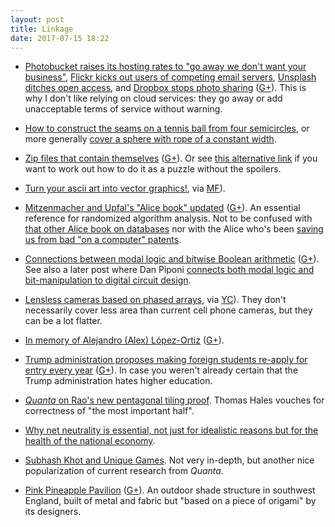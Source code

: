 ```yaml
---
layout: post
title: Linkage
date: 2017-07-15 18:22
---
```

* [Photobucket raises its hosting rates to "go away we don't want your business"](https://www.ghacks.net/2017/06/30/photobucket-now-charges-399-for-third-party-hosted-images/), [Flickr kicks out users of competing email servers](http://boingboing.net/2017/06/27/end-times.html), [Unsplash ditches open access](http://www.chronicle.com/blogs/profhacker/changes-to-unsplash/64198), and [Dropbox stops photo sharing](https://www.dropbox.com/help/photos-videos/photos-page) ([G+](https://web.archive.org/web/20190217203824/https://plus.google.com/100003628603413742554/posts/ayiBSiy67Vp)). This is why I don't like relying on cloud services: they go away or add unacceptable terms of service without warning.

* [How to construct the seams on a tennis ball from four semicircles](http://images.math.cnrs.fr/Voyage-sur-une-balle-de-tennis.html), or more generally [cover a sphere with rope of a constant width](https://mathoverflow.net/questions/130255/optimal-inspection-path-on-a-sphere).

* [Zip files that contain themselves](https://research.swtch.com/zip) ([G+](https://web.archive.org/web/20190217203557/https://plus.google.com/100003628603413742554/posts/3zFddLLxA18)). Or see [this alternative link](https://wgreenberg.github.io/quine.zip/) if you want to work out how to do it as a puzzle without the spoilers.

* [Turn your ascii art into vector graphics!](http://ivanceras.github.io/svgbob-editor/), via [MF](http://www.metafilter.com/168064/BobSVGMarkdownHTML)).

* [Mitzenmacher and Upfal's "Alice book" updated](http://mybiasedcoin.blogspot.com/2017/07/mitzenmacher-and-upfal-2nd-edition.html) ([G+](https://web.archive.org/web/20190217203453/https://plus.google.com/100003628603413742554/posts/aEG3gfgBWRK)). An essential reference for randomized algorithm analysis. Not to be confused with [that other Alice book on databases](http://webdam.inria.fr/Alice/) nor with the Alice who's been [saving us from bad "on a computer" patents](https://www.eff.org/alice).

* [Connections between modal logic and bitwise Boolean arithmetic](https://plus.google.com/+DanPiponi/posts/RpwQAD4jTrb) ([G+](https://web.archive.org/web/20190217203339/https://plus.google.com/100003628603413742554/posts/3vUsfGMxX8P)). See also a later post where Dan Piponi [connects both modal logic and bit-manipulation to digital circuit design](http://blog.sigfpe.com/2017/07/self-referential-logic-via-self.html).

* [Lensless cameras based on phased arrays](https://www.economist.com/news/science-and-technology/21724796-future-photography-flat-cameras-are-about-get-lot-smaller), via [YC](https://news.ycombinator.com/item?id=14727607)). They don't necessarily cover less area than current cell phone cameras, but they can be a lot flatter.

* [In memory of Alejandro (Alex) López-Ortiz](https://cs.uwaterloo.ca/news/memory-professor-alejandro-alex-lopez-ortiz) ([G+](https://web.archive.org/web/20190217203240/https://plus.google.com/100003628603413742554/posts/WfdCryGvndu)).

* [Trump administration proposes making foreign students re-apply for entry every year](https://www.insidehighered.com/quicktakes/2017/07/11/proposal-would-require-international-students-reapply-permission-stay) ([G+](https://web.archive.org/web/20190217203204/https://plus.google.com/100003628603413742554/posts/8DWmQeDBcNB)). In case you weren't already certain that the Trump administration hates higher education.

* [_Quanta_ on Rao's new pentagonal tiling proof](https://www.quantamagazine.org/pentagon-tiling-proof-solves-century-old-math-problem-20170711/). Thomas Hales vouches for correctness of "the most important half".

* [Why net neutrality is essential, not just for idealistic reasons but for the health of the national economy](https://www.forbes.com/sites/janetwburns/2017/07/12/forget-politics-without-a-neutral-internet-u-s-workers-stand-to-lose-trillions/#6151aee55007).

* [Subhash Khot and Unique Games](https://www.quantamagazine.org/subhash-khot-playing-unique-games-in-washington-square-park-20170710). Not very in-depth, but another nice popularization of current research from _Quanta_.

* [Pink Pineapple Pavilion](http://www.thisiscolossal.com/2017/07/origami-pineapple-pavilion/) ([G+](https://web.archive.org/web/20190217203000/https://plus.google.com/100003628603413742554/posts/SwgCwJpe3Ax)). An outdoor shade structure in southwest England, built of metal and fabric but "based on a piece of origami" by its designers.